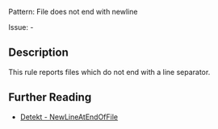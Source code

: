 Pattern: File does not end with newline

Issue: -

## Description

This rule reports files which do not end with a line separator.

## Further Reading

* [Detekt - NewLineAtEndOfFile](https://arturbosch.github.io/detekt/style.html#newlineatendoffile)